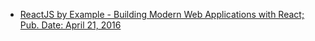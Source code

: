 
* [ReactJS by Example - Building Modern Web Applications with React; Pub. Date: April 21, 2016](http://techbus.safaribooksonline.com/book/programming/javascript/9781785289644)
